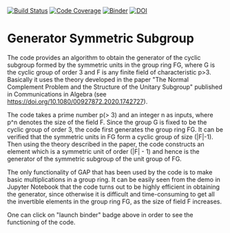 [![Build Status](https://travis-ci.org/Surwalia/generatorsymmetricsubgroup.svg?branch=master)](https://travis-ci.org/Surwalia/generatorsymmetricsubgroup)
[![Code Coverage](https://codecov.io/github/Surwalia/units/coverage.svg?branch=master&token=)](https://codecov.io/gh/Surwalia/generatorsymmetricsubgroup)
[![Binder](https://mybinder.org/badge.svg)](https://mybinder.org/v2/gh/Surwalia/generatorsymmetricsubgroup/master)
[![DOI](https://zenodo.org/badge/DOI/10.5281/zenodo.3739066.svg)](https://doi.org/10.5281/zenodo.3739066)


# Generator Symmetric Subgroup

The code provides an algorithm to obtain the generator of the cyclic subgroup formed by the symmetric units in 
the group ring FG, where G is the cyclic group of order 3 and F is any finite field of characteristic p>3. Basically it uses the theory developed in the paper "The Normal Complement Problem and the Structure of the Unitary Subgroup" published in Communications in Algebra (see https://doi.org/10.1080/00927872.2020.1742727). 

The code takes a prime number p(> 3) and an integer n as inputs, where p^n denotes the size of the field F. Since the group G is fixed to be the cyclic group of order 3, the code first generates the group ring FG. It can be verified that the symmetric units in FG form a cyclic group of size (|F|-1). Then using the theory described in the paper, the code constructs an element which is a symmetric unit of order (|F| - 1) and hence is the generator of the symmetric subgroup of the unit group of FG.

The only functionality of GAP that has been used by the code is to make basic multiplications in a group ring. It can be easily seen from the demo in Jupyter Notebook that the code turns out to be highly efficient in obtaining the generator, since otherwise it is difficult and time-consuming to get all the invertible elements in the group ring FG, as the size of field F increases.

One can click on "launch binder" badge above in order to see the functioning of the code.

